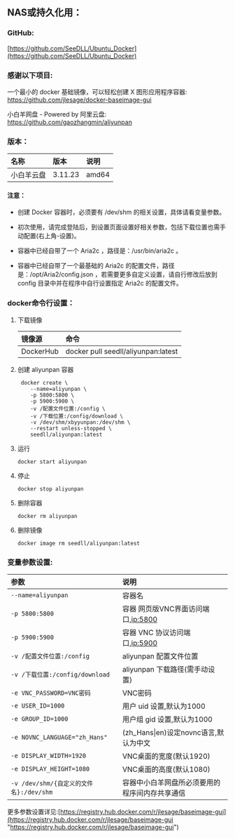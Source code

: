 ## NAS或持久化用：

### GitHub:

[https://github.com/SeeDLL/Ubuntu_Docker](https://github.com/SeeDLL/Ubuntu_Docker)

### 感谢以下项目:

一个最小的 docker 基础镜像，可以轻松创建 X 图形应用程序容器:
[https://github.com/jlesage/docker-baseimage-gui ](https://github.com/jlesage/docker-baseimage-gui "https://github.com/jlesage/docker-baseimage-gui")

小白羊网盘 - Powered by 阿里云盘:
[https://github.com/gaozhangmin/aliyunpan ](https://github.com/gaozhangmin/aliyunpan "https://github.com/gaozhangmin/aliyunpan")                                       

### 版本：

|名称|版本|说明|
|:-|:-|:-|
|小白羊云盘|3.11.23|amd64|

#### 注意：

   * 创建 Docker 容器时，必须要有 /dev/shm 的相关设置，具体请看变量参数。

   * 初次使用，请完成登陆后，到设置页面设置好相关参数，包括下载位置也需手动配置(右上角-设置)。

   * 容器中已经自带了一个 Aria2c ，路径是：/usr/bin/aria2c 。

   * 容器中已经自带了一个最基础的 Aria2c 的配置文件，路径是：/opt/Aria2/config.json ，若需要更多自定义设置，请自行修改后放到 config 目录中并在程序中自行设置指定 Aria2c 的配置文件。

### docker命令行设置：

1. 下载镜像

    |镜像源|命令|
    |:-|:-|
    |DockerHub|docker pull seedll/aliyunpan:latest|

2. 创建 aliyunpan 容器

        docker create \
           --name=aliyunpan \
           -p 5800:5800 \
           -p 5900:5900 \
           -v /配置文件位置:/config \
           -v /下载位置:/config/download \
           -v /dev/shm/xbyyunpan:/dev/shm \
           --restart unless-stopped \
           seedll/aliyunpan:latest

3. 运行

       docker start aliyunpan

4. 停止

       docker stop aliyunpan

5. 删除容器

       docker rm aliyunpan

6. 删除镜像

       docker image rm seedll/aliyunpan:latest

### 变量参数设置:

|参数|说明|
|:-|:-|
| `--name=aliyunpan` |容器名|
| `-p 5800:5800` |容器 网页版VNC界面访问端口,[ip:5800](ip:5800)|
| `-p 5900:5900` |容器 VNC 协议访问端口,[ip:5900](ip:5900)|
| `-v /配置文件位置:/config` |aliyunpan 配置文件位置|
| `-v /下载位置:/config/download` |aliyunpan 下载路径(需手动设置)|
| `-e VNC_PASSWORD=VNC密码` |VNC密码|
| `-e USER_ID=1000` |用户 uid 设置,默认为1000|
| `-e GROUP_ID=1000` |用户组 gid 设置,默认为1000|
| `-e NOVNC_LANGUAGE="zh_Hans"` |(zh_Hans\|en)设定novnc语言,默认为中文|
| `-e DISPLAY_WIDTH=1920` | VNC桌面的宽度(默认1920) |
| `-e DISPLAY_HEIGHT=1080` | VNC桌面的高度(默认1080) |
| `-v /dev/shm/{自定义的文件名}:/dev/shm` | 容器中小白羊网盘所必须要用的程序间内存共享通信 |


更多参数设置详见:[https://registry.hub.docker.com/r/jlesage/baseimage-gui](https://registry.hub.docker.com/r/jlesage/baseimage-gui "https://registry.hub.docker.com/r/jlesage/baseimage-gui")                                     

